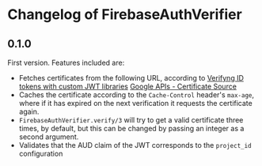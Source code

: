 # Changelog of FirebaseAuthVerifier

## 0.1.0

First version. Features included are:

* Fetches certificates from the following URL, according to [Verifyng ID tokens with custom JWT libraries](https://firebase.google.com/docs/auth/admin/verify-id-tokens#verify_id_tokens_using_a_third-party_jwt_library)
  [Google APIs - Certificate Source](https://www.googleapis.com/robot/v1/metadata/x509/securetoken@system.gserviceaccount.com)
* Caches the certificate according to the `Cache-Control` header's `max-age`, where if it has expired on the next verification it requests the certificate again.
* `FirebaseAuthVerifier.verify/3` will try to get a valid certificate three times, by default, but this can be changed by passing an integer as a second argument.
* Validates that the AUD claim of the JWT corresponds to the `project_id` configuration
